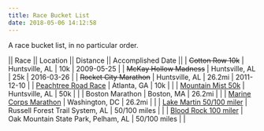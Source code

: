 ```yaml
---
title: Race Bucket List
date: 2018-05-06 14:12:58
---
```


A race bucket list, in no particular order.

|| Race || Location || Distance || Accomplished Date ||
| ~~Cotton Row 10k~~ | Huntsville, AL | 10k | 2009-05-25 |
| ~~McKay Hollow Madness~~ | Huntsville, AL | 25k | 2016-03-26 |
| ~~Rocket City Marathon~~ | Huntsville, AL | 26.2mi | 2011-12-10 |
| [Peachtree Road Race](https://www.atlantatrackclub.org/peachtree) | Atlanta, GA | 10k | |
| [Mountain Mist 50k](https://ultrasignup.com/register.aspx?did=49740) | Huntsville, AL | 50k | | 
| Boston Marathon | Boston, MA | 26.2mi | |
| [Marine Corps Marathon](http://www.marinemarathon.com/) | Washington, DC | 26.2mi | |
| [Lake Martin 50/100 miler](https://www.southeasterntrailruns.com/lake-martin-100.html) | Russell Forest Trail System, AL | 50/100 miles | |
| [Blood Rock 100 miler](https://www.southeasterntrailruns.com/blood-rock-100--50.html) | Oak Mountain State Park, Pelham, AL | 50/100 miles | |

